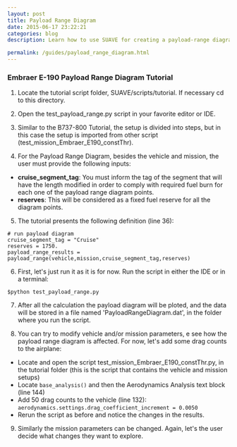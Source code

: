 ```yaml
---
layout: post
title: Payload Range Diagram
date: 2015-06-17 23:22:21
categories: blog
description: Learn how to use SUAVE for creating a payload-range diagram

permalink: /guides/payload_range_diagram.html
---
```


### Embraer E-190 Payload Range Diagram Tutorial
1) Locate the tutorial script folder, SUAVE/scripts/tutorial. If necessary cd to this directory.

2) Open the test_payload_range.py script in your favorite editor or IDE.

3) Similar to the B737-800 Tutorial, the setup is divided into steps, but in this case the setup is imported from other script (test_mission_Embraer_E190_constThr).

4) For the Payload Range Diagram, besides the vehicle and mission, the user must provide the following inputs:

* **cruise_segment_tag**: You must inform the tag of the segment that will have the length modified in order to comply with required fuel burn for each one of the payload range diagram points.
* **reserves**: This will be considered as a fixed fuel reserve for all the diagram points.
 
5) The tutorial presents the following definition (line 36):

~~~
# run payload diagram	
cruise_segment_tag = "Cruise"
reserves = 1750.
payload_range_results = payload_range(vehicle,mission,cruise_segment_tag,reserves)
~~~

6) First, let's just run it as it is for now. Run the script in either the IDE or in a terminal: 

~~~
$python test_payload_range.py 
~~~

7) After all the calculation the payload diagram will be ploted, and the data will be stored in a file named 'PayloadRangeDiagram.dat', in the folder where you run the script.

8) You can try to modify vehicle and/or mission parameters, e see how the payload range diagram is affected. For now, let's add some drag counts to the airplane:

* Locate and open the script test_mission_Embraer_E190_constThr.py, in the tutorial folder (this is the script that contains the vehicle and mission setups)
* Locate ``` base_analysis() ``` and then the Aerodynamics Analysis text block (line 144) 
* Add 50 drag counts to the vehicle (line 132): <br>
`aerodynamics.settings.drag_coefficient_increment = 0.0050 `
* Rerun the script as before and notice the changes in the results.

9) Similarly the mission parameters can be changed. Again, let's the user decide what changes they want to explore.

